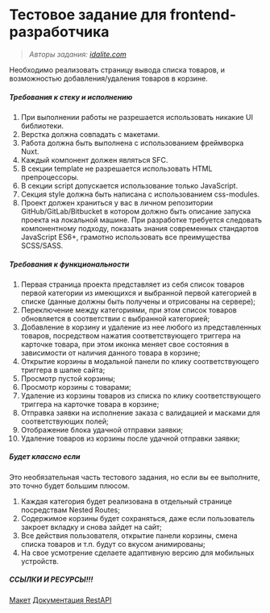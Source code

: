 # Тестовое задание для frontend-разработчика
> *Авторы задания: [idalite.com](https://front-test.idalite.com/)*

Необходимо реализовать страницу вывода списка товаров, и возможностью добавления/удаления товаров в корзине.

##### Требования к стеку и исполнению
1. При выполнении работы не разрешается использовать никакие UI библиотеки.
2. Верстка должна совпадать с макетами.
3. Работа должна быть выполнена с использованием фреймворка Nuxt.
4. Каждый компонент должен являться SFC.
5. В секции template не разрешается использовать HTML препроцессоры.
6. В секции script допускается использование только JavaScript.
7. Секция style должна быть написана с использованием css-modules.
8. Проект должен храниться у вас в личном репозитории GitHub/GitLab/Bitbucket в котором должно быть описание запуска проекта на локальной машине.
При разработке требуется следовать компонентному подходу, показать знания современных стандартов JavaScript ES6+, грамотно использовать все преимущества SCSS/SASS.

##### Требования к функциональности
1. Первая страница проекта представляет из себя список товаров первой категории из имеющихся и выбранной первой категорией в списке (данные должны быть получены и отрисованы на сервере);
2. Переключение между категориями, при этом список товаров обновляется в соответствии с выбранной категорией;
3. Добавление в корзину и удаление из нее любого из представленных товаров, посредством нажатия соответствующего триггера на карточке товара, при этом иконка меняет свое состояния в зависимости от наличия данного товара в корзине;
4. Открытие корзины в модальной панели по клику соответствующего триггера в шапке сайта;
5. Просмотр пустой корзины;
6. Просмотр корзины с товарами;
7. Удаление из корзины товаров из списка по клику соответствующего триггера на карточке товара в корзине;
8. Отправка заявки на исполнение заказа с валидацией и масками для соответствующих полей;
9. Отображение блока удачной отправки заявки;
10. Удаление товаров из корзины после удачной отправки заявки;

##### Будет классно если
Это необязательная часть тестового задания, но если вы ее выполните, это точно будет большим плюсом.

1. Каждая категория будет реализована в отдельный странице посредствам Nested Routes;
2. Содержимое корзины будет сохраняться, даже если пользователь закроет вкладку и снова зайдет на сайт;
3. Все действия пользователя, открытие панели корзины, смена списка товаров и т.п. будут со вкусом анимированы;
4. На свое усмотрение сделаете адаптивную версию для мобильных устройств.

##### ССЫЛКИ И РЕСУРСЫ!!!
[Макет](https://www.figma.com/file/nePGt9gt9kOhrPYZjhp4eO/IdalitTest?node-id=1%3A1409)
[Документация RestAPI](https://front-test.idalite.com/api/docs)
 



